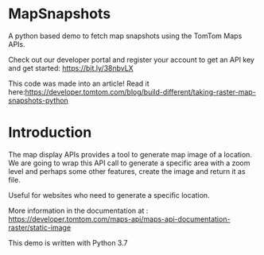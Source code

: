 # MapSnapshots
A python based demo to fetch map snapshots using the TomTom Maps APIs.

Check out our developer portal and register your account to get an API key and get started: https://bit.ly/38nbvLX

This code was made into an article! Read it here:https://developer.tomtom.com/blog/build-different/taking-raster-map-snapshots-python

# Introduction

The map display APIs provides a tool to generate map image of a location. We are going to wrap this API call to generate a specific area with a zoom level and perhaps some other features, create the image and return it as file. 

Useful for websites who need to generate a specific location.

More information in the documentation at : https://developer.tomtom.com/maps-api/maps-api-documentation-raster/static-image

This demo is written with Python 3.7
